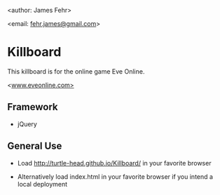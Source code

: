 <author: James Fehr>

<email: fehr.james@gmail.com>

# Killboard

This killboard is for the online game Eve Online.

<www.eveonline.com>

## Framework

-   jQuery

## General Use

-   Load <http://turtle-head.github.io/Killboard/> in your favorite browser

-   Alternatively load index.html in your favorite browser if you intend a
local deployment

